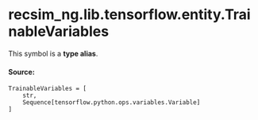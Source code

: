 <div itemscope itemtype="http://developers.google.com/ReferenceObject">
<meta itemprop="name" content="recsim_ng.lib.tensorflow.entity.TrainableVariables" />
<meta itemprop="path" content="Stable" />
</div>

# recsim_ng.lib.tensorflow.entity.TrainableVariables

<!-- Insert buttons and diff -->

This symbol is a **type alias**.

#### Source:

<pre class="devsite-click-to-copy prettyprint lang-py tfo-signature-link">
<code>TrainableVariables = <class 'Mapping'>[
    str,
    Sequence[tensorflow.python.ops.variables.Variable]
]
</code></pre>

<!-- Placeholder for "Used in" -->
